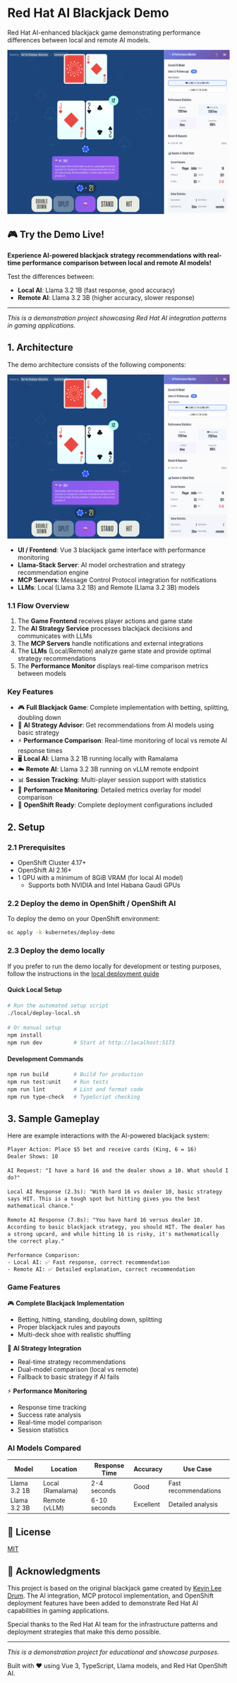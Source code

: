# Red Hat AI Blackjack Demo

Red Hat AI-enhanced blackjack game demonstrating performance differences between local and remote AI models.

![Demo](./docs/images/demo.png)

## 🎮 Try the Demo Live!

**Experience AI-powered blackjack strategy recommendations with real-time performance comparison between local and remote AI models!**

Test the differences between:
- **Local AI**: Llama 3.2 1B (fast response, good accuracy)
- **Remote AI**: Llama 3.2 3B (higher accuracy, slower response)

---

*This is a demonstration project showcasing Red Hat AI integration patterns in gaming applications.*

## 1. Architecture

The demo architecture consists of the following components:

![Demo Architecture](./docs/images/demo.png)

- **UI / Frontend**: Vue 3 blackjack game interface with performance monitoring
- **Llama-Stack Server**: AI model orchestration and strategy recommendation engine
- **MCP Servers**: Message Control Protocol integration for notifications
- **LLMs**: Local (Llama 3.2 1B) and Remote (Llama 3.2 3B) models

### 1.1 Flow Overview

1. The **Game Frontend** receives player actions and game state
2. The **AI Strategy Service** processes blackjack decisions and communicates with LLMs
3. The **MCP Servers** handle notifications and external integrations
4. The **LLMs** (Local/Remote) analyze game state and provide optimal strategy recommendations
5. The **Performance Monitor** displays real-time comparison metrics between models

### Key Features

- 🎮 **Full Blackjack Game**: Complete implementation with betting, splitting, doubling down
- 🧠 **AI Strategy Advisor**: Get recommendations from AI models using basic strategy
- ⚡ **Performance Comparison**: Real-time monitoring of local vs remote AI response times
- 🖥️ **Local AI**: Llama 3.2 1B running locally with Ramalama
- ☁️ **Remote AI**: Llama 3.2 3B running on vLLM remote endpoint
- 📊 **Session Tracking**: Multi-player session support with statistics
- 🔬 **Performance Monitoring**: Detailed metrics overlay for model comparison
- 🚀 **OpenShift Ready**: Complete deployment configurations included

## 2. Setup

### 2.1 Prerequisites

* OpenShift Cluster 4.17+
* OpenShift AI 2.16+
* 1 GPU with a minimum of 8GiB VRAM (for local AI model)
    * Supports both NVIDIA and Intel Habana Gaudi GPUs

### 2.2 Deploy the demo in OpenShift / OpenShift AI

To deploy the demo on your OpenShift environment:

```sh
oc apply -k kubernetes/deploy-demo
```

### 2.3 Deploy the demo locally

If you prefer to run the demo locally for development or testing purposes, follow the instructions in the [local deployment guide](./docs/deploy-demo-local.md)

#### Quick Local Setup

```bash
# Run the automated setup script
./local/deploy-local.sh

# Or manual setup
npm install
npm run dev          # Start at http://localhost:5173
```

#### Development Commands

```bash
npm run build        # Build for production
npm run test:unit    # Run tests
npm run lint         # Lint and format code
npm run type-check   # TypeScript checking
```

## 3. Sample Gameplay

Here are example interactions with the AI-powered blackjack system:

```
Player Action: Place $5 bet and receive cards (King, 6 = 16)
Dealer Shows: 10

AI Request: "I have a hard 16 and the dealer shows a 10. What should I do?"

Local AI Response (2.3s): "With hard 16 vs dealer 10, basic strategy says HIT. This is a tough spot but hitting gives you the best mathematical chance."

Remote AI Response (7.8s): "You have hard 16 versus dealer 10. According to basic blackjack strategy, you should HIT. The dealer has a strong upcard, and while hitting 16 is risky, it's mathematically the correct play."

Performance Comparison:
- Local AI: ✅ Fast response, correct recommendation
- Remote AI: ✅ Detailed explanation, correct recommendation
```

### Game Features

🎮 **Complete Blackjack Implementation**
- Betting, hitting, standing, doubling down, splitting
- Proper blackjack rules and payouts
- Multi-deck shoe with realistic shuffling

🧠 **AI Strategy Integration**  
- Real-time strategy recommendations
- Dual-model comparison (local vs remote)
- Fallback to basic strategy if AI fails

⚡ **Performance Monitoring**
- Response time tracking
- Success rate analysis  
- Real-time model comparison
- Session statistics

### AI Models Compared

| Model | Location | Response Time | Accuracy | Use Case |
|-------|----------|---------------|----------|----------|
| Llama 3.2 1B | Local (Ramalama) | 2-4 seconds | Good | Fast recommendations |
| Llama 3.2 3B | Remote (vLLM) | 6-10 seconds | Excellent | Detailed analysis |

## 📝 License

[MIT](http://opensource.org/licenses/MIT)

## 🙏 Acknowledgments

This project is based on the original blackjack game created by [Kevin Lee Drum](https://github.com/kevinleedrum). The AI integration, MCP protocol implementation, and OpenShift deployment features have been added to demonstrate Red Hat AI capabilities in gaming applications.

Special thanks to the Red Hat AI team for the infrastructure patterns and deployment strategies that make this demo possible.

---

*This is a demonstration project for educational and showcase purposes.*

Built with ❤️ using Vue 3, TypeScript, Llama models, and Red Hat OpenShift AI.